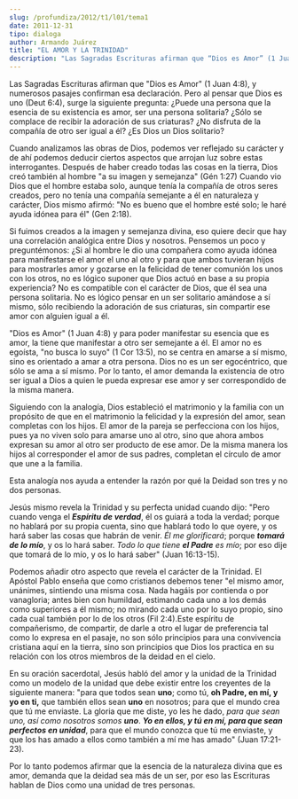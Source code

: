```yaml
---
slug: /profundiza/2012/t1/l01/tema1
date: 2011-12-31
tipo: dialoga
author: Armando Juárez
title: "EL AMOR Y LA TRINIDAD"
description: "Las Sagradas Escrituras afirman que “Dios es Amor” (1 Juan 4:8), y numerosos  pasajes confirman esa declaración. Pero al pensar que Dios es uno (Deut 6:4),  surge la siguiente pregunta: ¿Puede una persona que la esencia de su existencia  es amor, ser una persona solitaria? ¿Só..."
---
```


Las Sagradas Escrituras afirman que "Dios es Amor" (1 Juan 4:8), y numerosos pasajes confirman esa declaración. Pero al pensar que Dios es uno (Deut 6:4), surge la siguiente pregunta: ¿Puede una persona que la esencia de su existencia es amor, ser una persona solitaria? ¿Sólo se complace de recibir la adoración de sus criaturas? ¿No disfruta de la compañía de otro ser igual a él? ¿Es Dios un Dios solitario?

Cuando analizamos las obras de Dios, podemos ver reflejado su carácter y de ahí podemos deducir ciertos aspectos que arrojan luz sobre estas interrogantes. Después de haber creado todas las cosas en la tierra, Dios creó también al hombre "a su imagen y semejanza" (Gén 1:27) Cuando vio Dios que el hombre estaba solo, aunque tenía la compañía de otros seres creados, pero no tenía una compañía semejante a él en naturaleza y carácter, Dios mismo afirmó: "No es bueno que el hombre esté solo; le haré ayuda idónea para él" (Gen 2:18).

Si fuimos creados a la imagen y semejanza divina, eso quiere decir que hay una correlación analógica entre Dios y nosotros. Pensemos un poco y preguntémonos: ¿Si al hombre le dio una compañera como ayuda idónea para manifestarse el amor el uno al otro y para que ambos tuvieran hijos para mostrarles amor y gozarse en la felicidad de tener comunión los unos con los otros, no es lógico suponer que Dios actuó en base a su propia experiencia? No es compatible con el carácter de Dios, que él sea una persona solitaria. No es lógico pensar en un ser solitario amándose a sí mismo, sólo recibiendo la adoración de sus criaturas, sin compartir ese amor con alguien igual a él.

"Dios es Amor" (1 Juan 4:8) y para poder manifestar su esencia que es amor, la tiene que manifestar a otro ser semejante a él. El amor no es egoísta, "no busca lo suyo" (1 Cor 13:5), no se centra en amarse a sí mismo, sino es orientado a amar a otra persona. Dios no es un ser egocéntrico, que sólo se ama a sí mismo. Por lo tanto, el amor demanda la existencia de otro ser igual a Dios a quien le pueda expresar ese amor y ser correspondido de la misma manera.

Siguiendo con la analogía, Dios estableció el matrimonio y la familia con un propósito de que en el matrimonio la felicidad y la expresión del amor, sean completas con los hijos. El amor de la pareja se perfecciona con los hijos, pues ya no viven solo para amarse uno al otro, sino que ahora ambos expresan su amor al otro ser producto de ese amor. De la misma manera los hijos al corresponder el amor de sus padres, completan el círculo de amor que une a la familia.

Esta analogía nos ayuda a entender la razón por qué la Deidad son tres y no dos personas.

Jesús mismo revela la Trinidad y su perfecta unidad cuando dijo: "Pero cuando venga el **_Espíritu de verdad_**, él os guiará a toda la verdad; porque no hablará por su propia cuenta, sino que hablará todo lo que oyere, y os hará saber las cosas que habrán de venir. _Él me glorificará_; porque **_tomará de lo mío_**, y os lo hará saber. _Todo lo que tiene **el Padre** es mío_; por eso dije que tomará de lo mío, y os lo hará saber" (Juan 16:13-15).

Podemos añadir otro aspecto que revela el carácter de la Trinidad. El Apóstol Pablo enseña que como cristianos debemos tener "el mismo amor, unánimes, sintiendo una misma cosa. Nada hagáis por contienda o por vanagloria; antes bien con humildad, estimando cada uno a los demás como superiores a él mismo; no mirando cada uno por lo suyo propio, sino cada cual también por lo de los otros (Fil 2:4).Este espíritu de compañerismo, de compartir, de darle a otro el lugar de preferencia tal como lo expresa en el pasaje, no son sólo principios para una convivencia cristiana aquí en la tierra, sino son principios que Dios los practica en su relación con los otros miembros de la deidad en el cielo.

En su oración sacerdotal, Jesús habló del amor y la unidad de la Trinidad como un modelo de la unidad que debe existir entre los creyentes de la siguiente manera: "para que todos sean **uno**; como tú, **oh Padre, en mí, y yo en ti,** que también ellos sean **uno** en nosotros; para que el mundo crea que tú me enviaste. La gloria que me diste, yo les he dado, _para que sean uno, así como nosotros somos **uno**_. **_Yo en ellos, y tú en mí, para que sean perfectos en unidad_**, para que el mundo conozca que tú me enviaste, y que los has amado a ellos como también a mí me has amado" (Juan 17:21-23).

Por lo tanto podemos afirmar que la esencia de la naturaleza divina que es amor, demanda que la deidad sea más de un ser, por eso las Escrituras hablan de Dios como una unidad de tres personas.
